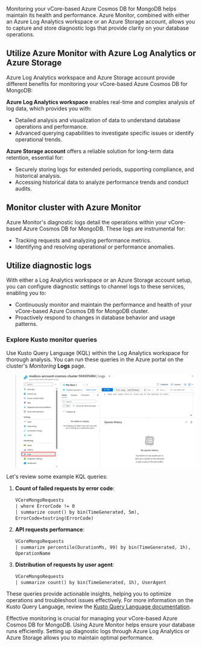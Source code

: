 Monitoring your vCore-based Azure Cosmos DB for MongoDB helps maintain its health and performance. Azure Monitor, combined with either an Azure Log Analytics workspace or an Azure Storage account, allows you to capture and store diagnostic logs that provide clarity on your database operations.

## Utilize Azure Monitor with Azure Log Analytics or Azure Storage

Azure Log Analytics workspace and Azure Storage account provide different benefits for monitoring your vCore-based Azure Cosmos DB for MongoDB:

**Azure Log Analytics workspace** enables real-time and complex analysis of log data, which provides you with:

- Detailed analysis and visualization of data to understand database operations and performance.
- Advanced querying capabilities to investigate specific issues or identify operational trends.

**Azure Storage account** offers a reliable solution for long-term data retention, essential for:

- Securely storing logs for extended periods, supporting compliance, and historical analysis.
- Accessing historical data to analyze performance trends and conduct audits.

## Monitor cluster with Azure Monitor

Azure Monitor's diagnostic logs detail the operations within your vCore-based Azure Cosmos DB for MongoDB. These logs are instrumental for:

- Tracking requests and analyzing performance metrics.
- Identifying and resolving operational or performance anomalies.

## Utilize diagnostic logs

With either a Log Analytics workspace or an Azure Storage account setup, you can configure diagnostic settings to channel logs to these services, enabling you to:

- Continuously monitor and maintain the performance and health of your vCore-based Azure Cosmos DB for MongoDB cluster.
- Proactively respond to changes in database behavior and usage patterns.

### Explore Kusto monitor queries

Use Kusto Query Language (KQL) within the Log Analytics workspace for thorough analysis. You can run these queries in the Azure portal on the cluster's *Monitoring* **Logs** page.

> ![Screenshot of log query page.](../media/5-run-queries.png)

Let's review some example KQL queries:

1. **Count of failed requests by error code**:

    ```kusto
    VCoreMongoRequests
    | where ErrorCode != 0
    | summarize count() by bin(TimeGenerated, 5m), ErrorCode=tostring(ErrorCode)
    ```

1. **API requests performance**:

    ```kusto
    VCoreMongoRequests
    | summarize percentile(DurationMs, 99) by bin(TimeGenerated, 1h), OperationName
    ```

1. **Distribution of requests by user agent**:

    ```kusto
    VCoreMongoRequests
    | summarize count() by bin(TimeGenerated, 1h), UserAgent
    ```

These queries provide actionable insights, helping you to optimize operations and troubleshoot issues effectively. For more information on the Kusto Query Language, review the [Kusto Query Language documentation](/azure/data-explorer/kusto/query/).

Effective monitoring is crucial for managing your vCore-based Azure Cosmos DB for MongoDB. Using Azure Monitor helps ensure your database runs efficiently. Setting up diagnostic logs through Azure Log Analytics or Azure Storage allows you to maintain optimal performance.
